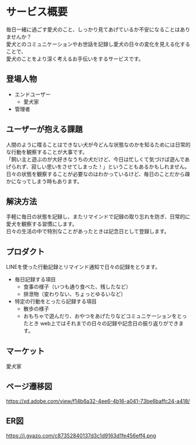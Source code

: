 # サービス概要
毎日一緒に過ごす愛犬のこと、しっかり見てあげているか不安になることはありませんか？  
愛犬とのコミュニケーションやお世話を記録し愛犬の日々の変化を見える化することで、  
愛犬のことをより深く考えるお手伝いをするサービスです。  

## 登場人物
* エンドユーザー
  * 愛犬家
* 管理者

## ユーザーが抱える課題
人間のように喋ることはできない犬が今どんな状態なのかを知るためには日常的な行動を観察することが大事です。  
「飼い主と遊ぶのが大好きなうちの犬だけど、今日は忙しくて気づけば遊んであげられず、寂しい思いをさせてしまった！」ということもあるかもしれません。  
日々の状態を観察することが必要なのはわかっているけど、毎日のことだから疎かになってしまう時もあります。  

## 解決方法
手軽に毎日の状態を記録し、またリマインドで記録の取り忘れを防ぎ、日常的に愛犬を観察する習慣にします。  
日々の生活の中で特別なことがあったときは記念日として登録します。  

## プロダクト
LINEを使った行動記録とリマインド通知で日々の記録をとります。
* 毎日記録する項目
  * 食事の様子（いつも通り食べた、残したなど）
  * 排泄物（変わりない、ちょっとゆるいなど）
* 特定の行動をとったら記録する項目
  * 散歩の様子
  * おもちゃで遊んだり、おやつをあげたりなどコミュニケーションをとったとき
web上ではそれまでの日々の記録や記念日の振り返りができます。

## マーケット
愛犬家

## ページ遷移図
https://xd.adobe.com/view/f14b6a32-4ee6-4b16-a041-73be6baffc24-a418/

## ER図
https://i.gyazo.com/c87352840137d3c1d9163d1fe456eff4.png